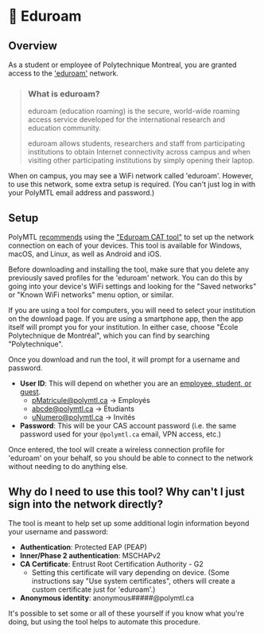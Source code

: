 # <span>📶</span> Eduroam

## Overview

As a student or employee of Polytechnique Montreal, you are granted access to the ['eduroam'](https://eduroam.org/what-is-eduroam/) network. 

> ### What is eduroam?
> 
> eduroam (education roaming) is the secure, world-wide roaming access service developed for the international research and education community.
> 
> eduroam allows students, researchers and staff from participating institutions to obtain Internet connectivity across campus and when visiting other participating institutions by simply opening their laptop.

When on campus, you may see a WiFi network called 'eduroam'. However, to use this network, some extra setup is required. (You can't just log in with your PolyMTL email address and password.)

## Setup

PolyMTL [recommends](https://www.polymtl.ca/si/reseaux/reseau-sans-fil#WIFI_Personnel_Etudiant) using the ["Eduroam CAT tool"](https://cat.eduroam.org/) to set up the network connection on each of your devices. This tool is available for Windows, macOS, and Linux, as well as Android and iOS.

Before downloading and installing the tool, make sure that you delete any previously saved profiles for the 'eduroam' network. You can do this by going into your device's WiFi settings and looking for the "Saved networks" or "Known WiFi networks" menu option, or similar.

If you are using a tool for computers, you will need to select your institution on the download page. If you are using a smartphone app, then the app itself will prompt you for your institution. In either case, choose "École Polytechnique de Montréal", which you can find by searching "Polytechnique".

Once you download and run the tool, it will prompt for a username and password.

* **User ID**: This will depend on whether you are an [employee, student, or guest](https://www.polymtl.ca/si/reseaux/reseau-sans-fil#WIFI_Personnel_Etudiant).
  * pMatricule@polymtl.ca -> Employés
  * abcde@polymtl.ca -> Étudiants
  * uNumero@polymtl.ca -> Invités
* **Password**: This will be your CAS account password (i.e. the same password used for your `@polymtl.ca` email, VPN access, etc.)

Once entered, the tool will create a wireless connection profile for 'eduroam' on your behalf, so you should be able to connect to the network without needing to do anything else. 

## Why do I need to use this tool? Why can't I just sign into the network directly?

The tool is meant to help set up some additional login information beyond your username and password:

* **Authentication**: Protected EAP (PEAP)
* **Inner/Phase 2 authentication**: MSCHAPv2
* **CA Certificate**: Entrust Root Certification Authority - G2
    * Setting this certificate will vary depending on device. (Some instructions say "Use system certificates", others will create a custom certificate just for 'eduroam'.)
* **Anonymous identity**: anonymous#####@polymtl.ca

It's possible to set some or all of these yourself if you know what you're doing, but using the tool helps to automate this procedure.
